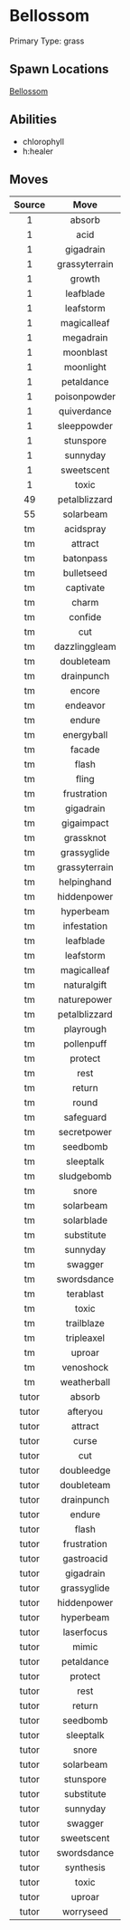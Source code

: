 # Bellossom  
Primary Type: grass  
  
## Spawn Locations  
[Bellossom](/data/spawn_presets/bellossom.md)  
  
## Abilities  
  * chlorophyll
  * h:healer
  
  
## Moves  
  
| Source | Move |  
|:---:|:---:|  
| 1 | absorb |  
| 1 | acid |  
| 1 | gigadrain |  
| 1 | grassyterrain |  
| 1 | growth |  
| 1 | leafblade |  
| 1 | leafstorm |  
| 1 | magicalleaf |  
| 1 | megadrain |  
| 1 | moonblast |  
| 1 | moonlight |  
| 1 | petaldance |  
| 1 | poisonpowder |  
| 1 | quiverdance |  
| 1 | sleeppowder |  
| 1 | stunspore |  
| 1 | sunnyday |  
| 1 | sweetscent |  
| 1 | toxic |  
| 49 | petalblizzard |  
| 55 | solarbeam |  
| tm | acidspray |  
| tm | attract |  
| tm | batonpass |  
| tm | bulletseed |  
| tm | captivate |  
| tm | charm |  
| tm | confide |  
| tm | cut |  
| tm | dazzlinggleam |  
| tm | doubleteam |  
| tm | drainpunch |  
| tm | encore |  
| tm | endeavor |  
| tm | endure |  
| tm | energyball |  
| tm | facade |  
| tm | flash |  
| tm | fling |  
| tm | frustration |  
| tm | gigadrain |  
| tm | gigaimpact |  
| tm | grassknot |  
| tm | grassyglide |  
| tm | grassyterrain |  
| tm | helpinghand |  
| tm | hiddenpower |  
| tm | hyperbeam |  
| tm | infestation |  
| tm | leafblade |  
| tm | leafstorm |  
| tm | magicalleaf |  
| tm | naturalgift |  
| tm | naturepower |  
| tm | petalblizzard |  
| tm | playrough |  
| tm | pollenpuff |  
| tm | protect |  
| tm | rest |  
| tm | return |  
| tm | round |  
| tm | safeguard |  
| tm | secretpower |  
| tm | seedbomb |  
| tm | sleeptalk |  
| tm | sludgebomb |  
| tm | snore |  
| tm | solarbeam |  
| tm | solarblade |  
| tm | substitute |  
| tm | sunnyday |  
| tm | swagger |  
| tm | swordsdance |  
| tm | terablast |  
| tm | toxic |  
| tm | trailblaze |  
| tm | tripleaxel |  
| tm | uproar |  
| tm | venoshock |  
| tm | weatherball |  
| tutor | absorb |  
| tutor | afteryou |  
| tutor | attract |  
| tutor | curse |  
| tutor | cut |  
| tutor | doubleedge |  
| tutor | doubleteam |  
| tutor | drainpunch |  
| tutor | endure |  
| tutor | flash |  
| tutor | frustration |  
| tutor | gastroacid |  
| tutor | gigadrain |  
| tutor | grassyglide |  
| tutor | hiddenpower |  
| tutor | hyperbeam |  
| tutor | laserfocus |  
| tutor | mimic |  
| tutor | petaldance |  
| tutor | protect |  
| tutor | rest |  
| tutor | return |  
| tutor | seedbomb |  
| tutor | sleeptalk |  
| tutor | snore |  
| tutor | solarbeam |  
| tutor | stunspore |  
| tutor | substitute |  
| tutor | sunnyday |  
| tutor | swagger |  
| tutor | sweetscent |  
| tutor | swordsdance |  
| tutor | synthesis |  
| tutor | toxic |  
| tutor | uproar |  
| tutor | worryseed |  
  
